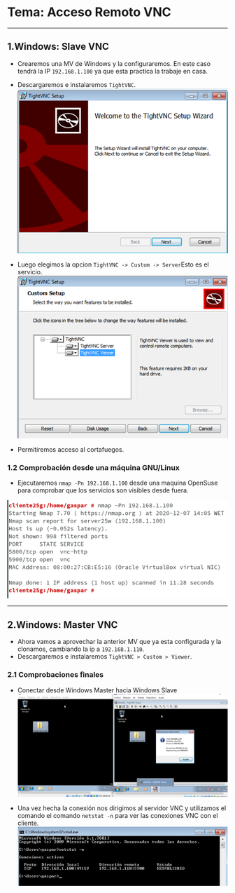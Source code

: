 # Tema: Acceso Remoto VNC
___

## 1.Windows: Slave VNC
  * Crearemos una MV de Windows y la configuraremos. En este caso tendrá la IP  `192.168.1.100` ya que esta practica la trabaje en casa.
  * Descargaremos e instalaremos `TightVNC`.
![](img/1.PNG)

  * Luego elegimos la opcion `TightVNC -> Custom -> Server`Esto es el servicio.
![](img/1.1.PNG)

  * Permitiremos acceso al cortafuegos.

### 1.2 Comprobación desde una máquina GNU/Linux
  - Ejecutaremos `nmap -Pn 192.168.1.100` desde una maquina OpenSuse para comprobar que los servicios son visibles desde fuera.

![](img/1.2.PNG)
___

## 2.Windows: Master VNC
  - Ahora vamos a aprovechar la anterior MV que ya esta configurada y la clonamos, cambiando la ip a  `192.168.1.110`.
  - Descargaremos e instalaremos `TightVNC > Custom > Viewer`.

### 2.1 Comprobaciones finales
- Conectar desde Windows Master hacia Windows Slave
![](img/2.1.PNG)

- Una vez hecha la conexión nos dirigimos al servidor VNC y utilizamos el comando el comando `netstat -n` para ver las conexiones VNC con el cliente.
![](img/2.2.PNG)
